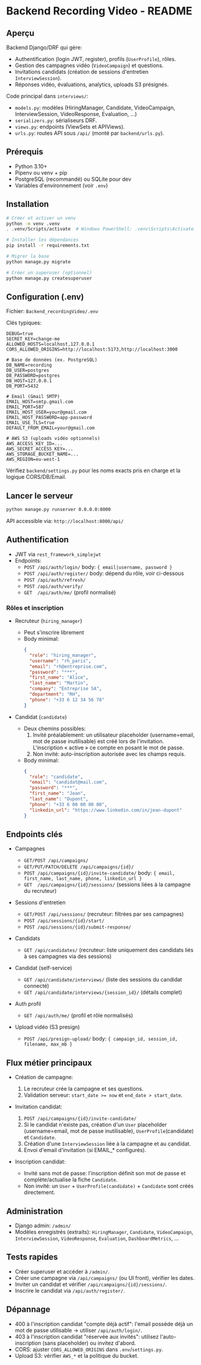 # Backend Recording Video - README

## Aperçu

Backend Django/DRF qui gère:
- Authentification (login JWT, register), profils (`UserProfile`), rôles.
- Gestion des campagnes vidéo (`VideoCampaign`) et questions.
- Invitations candidats (création de sessions d'entretien `InterviewSession`).
- Réponses vidéo, évaluations, analytics, uploads S3 présignés.

Code principal dans `interviews/`:
- `models.py`: modèles (HiringManager, Candidate, VideoCampaign, InterviewSession, VideoResponse, Evaluation, ...)
- `serializers.py`: sérialiseurs DRF.
- `views.py`: endpoints (ViewSets et APIViews).
- `urls.py`: routes API sous `/api/` (monté par `backend/urls.py`).


## Prérequis

- Python 3.10+
- Pipenv ou venv + pip
- PostgreSQL (recommandé) ou SQLite pour dev
- Variables d'environnement (voir `.env`)


## Installation

```bash
# Créer et activer un venv
python -m venv .venv
. .venv/Scripts/activate  # Windows PowerShell: .venv\Scripts\Activate.ps1

# Installer les dépendances
pip install -r requirements.txt

# Migrer la base
python manage.py migrate

# Créer un superuser (optionnel)
python manage.py createsuperuser
```


## Configuration (.env)

Fichier: `Backend_recordingVideo/.env`

Clés typiques:
```
DEBUG=true
SECRET_KEY=change-me
ALLOWED_HOSTS=localhost,127.0.0.1
CORS_ALLOWED_ORIGINS=http://localhost:5173,http://localhost:3000

# Base de données (ex. PostgreSQL)
DB_NAME=recording
DB_USER=postgres
DB_PASSWORD=postgres
DB_HOST=127.0.0.1
DB_PORT=5432

# Email (Gmail SMTP)
EMAIL_HOST=smtp.gmail.com
EMAIL_PORT=587
EMAIL_HOST_USER=your@gmail.com
EMAIL_HOST_PASSWORD=app-password
EMAIL_USE_TLS=true
DEFAULT_FROM_EMAIL=your@gmail.com

# AWS S3 (uploads vidéo optionnels)
AWS_ACCESS_KEY_ID=...
AWS_SECRET_ACCESS_KEY=...
AWS_STORAGE_BUCKET_NAME=...
AWS_REGION=eu-west-1
```

Vérifiez `backend/settings.py` pour les noms exacts pris en charge et la logique CORS/DB/Email.


## Lancer le serveur

```bash
python manage.py runserver 0.0.0.0:8000
```

API accessible via: `http://localhost:8000/api/`


## Authentification

- JWT via `rest_framework_simplejwt`
- Endpoints:
  - `POST /api/auth/login/`  body: `{ email|username, password }`
  - `POST /api/auth/register/`  body: dépend du rôle, voir ci-dessous
  - `POST /api/auth/refresh/`
  - `POST /api/auth/verify/`
  - `GET  /api/auth/me/` (profil normalisé)

### Rôles et inscription

- Recruteur (`hiring_manager`)
  - Peut s'inscrire librement
  - Body minimal:
    ```json
    {
      "role": "hiring_manager",
      "username": "rh_paris",
      "email": "rh@entreprise.com",
      "password": "***",
      "first_name": "Alice",
      "last_name": "Martin",
      "company": "Entreprise SA",
      "department": "RH",
      "phone": "+33 6 12 34 56 78"
    }
    ```

- Candidat (`candidate`)
  - Deux chemins possibles:
    1) Invité préalablement: un utilisateur placeholder (username=email, mot de passe inutilisable) est créé lors de l'invitation. L'inscription « active » ce compte en posant le mot de passe.
    2) Non invité: auto-inscription autorisée avec les champs requis.
  - Body minimal:
    ```json
    {
      "role": "candidate",
      "email": "candidat@mail.com",
      "password": "***",
      "first_name": "Jean",
      "last_name": "Dupont",
      "phone": "+33 6 00 00 00 00",
      "linkedin_url": "https://www.linkedin.com/in/jean-dupont"
    }
    ```


## Endpoints clés

- Campagnes
  - `GET/POST /api/campaigns/`
  - `GET/PUT/PATCH/DELETE /api/campaigns/{id}/`
  - `POST /api/campaigns/{id}/invite-candidate/`  body: `{ email, first_name, last_name, phone, linkedin_url }`
  - `GET  /api/campaigns/{id}/sessions/`  (sessions liées à la campagne du recruteur)

- Sessions d'entretien
  - `GET/POST /api/sessions/` (recruteur: filtrées par ses campagnes)
  - `POST /api/sessions/{id}/start/`
  - `POST /api/sessions/{id}/submit-response/`

- Candidats
  - `GET /api/candidates/`  (recruteur: liste uniquement des candidats liés à ses campagnes via des sessions)

- Candidat (self-service)
  - `GET /api/candidate/interviews/`  (liste des sessions du candidat connecté)
  - `GET /api/candidate/interviews/{session_id}/`  (détails complet)

- Auth profil
  - `GET /api/auth/me/`  (profil et rôle normalisés)

- Upload vidéo (S3 presign)
  - `POST /api/presign-upload/` body: `{ campaign_id, session_id, filename, max_mb }`


## Flux métier principaux

- Création de campagne:
  1. Le recruteur crée la campagne et ses questions.
  2. Validation serveur: `start_date >= now` et `end_date > start_date`.

- Invitation candidat:
  1. `POST /api/campaigns/{id}/invite-candidate/`
  2. Si le candidat n'existe pas, création d'un `User` placeholder (username=email, mot de passe inutilisable), `UserProfile`(candidate) et `Candidate`.
  3. Création d'une `InterviewSession` liée à la campagne et au candidat.
  4. Envoi d'email d'invitation (si EMAIL_* configurés).

- Inscription candidat:
  - Invité sans mot de passe: l'inscription définit son mot de passe et complète/actualise la fiche `Candidate`.
  - Non invité: un `User` + `UserProfile(candidate)` + `Candidate` sont créés directement.


## Administration

- Django admin: `/admin/`
- Modèles enregistrés (extraits): `HiringManager`, `Candidate`, `VideoCampaign`, `InterviewSession`, `VideoResponse`, `Evaluation`, `DashboardMetrics`, ...


## Tests rapides

- Créer superuser et accéder à `/admin/`.
- Créer une campagne via `/api/campaigns/` (ou UI front), vérifier les dates.
- Inviter un candidat et vérifier `/api/campaigns/{id}/sessions/`.
- Inscrire le candidat via `/api/auth/register/`.


## Dépannage

- 400 à l'inscription candidat "compte déjà actif": l'email possède déjà un mot de passe utilisable → utiliser `/api/auth/login/`.
- 403 à l'inscription candidat "réservée aux invités": utilisez l'auto-inscription (sans placeholder) ou invitez d'abord.
- CORS: ajuster `CORS_ALLOWED_ORIGINS` dans `.env`/`settings.py`.
- Upload S3: vérifier `AWS_*` et la politique du bucket.
